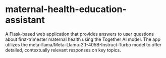 # maternal-health-education-assistant
A Flask-based web application that provides answers to user questions about first-trimester maternal health using the Together AI model. The app utilizes the meta-llama/Meta-Llama-3.1-405B-Instruct-Turbo model to offer detailed, contextually relevant responses on key topics.
